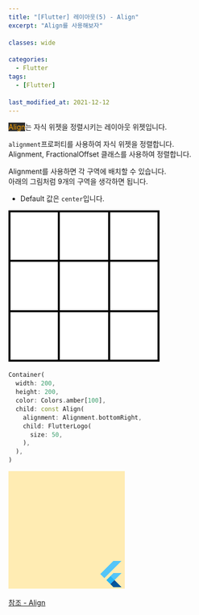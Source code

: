 ```yaml
---
title: "[Flutter] 레이아웃(5) - Align"
excerpt: "Align를 사용해보자"

classes: wide

categories:
  - Flutter
tags:
  - [Flutter]

last_modified_at: 2021-12-12
---
```


<mark style="background-color: #2e2e2e; color: orange;">Align</mark>는 자식 위젯을 정렬시키는 레이아웃 위젯입니다.

`alignment`프로퍼티를 사용하여 자식 위젯을 정렬합니다.   
Alignment, FractionalOffset 클래스를 사용하여 정렬합니다.

Alignment를 사용하면 각 구역에 배치할 수 있습니다.   
아래의 그림처럼 9개의 구역을 생각하면 됩니다.

* Default 값은 `center`입니다.

![location](/images/flutter-image/align-location.jpeg)

```dart
Container(
  width: 200,
  height: 200,
  color: Colors.amber[100],
  child: const Align(
    alignment: Alignment.bottomRight,
    child: FlutterLogo(
      size: 50,
    ),
  ),
)
```

![align](/images/flutter-image/align.png)

[참조 - Align](https://api.flutter.dev/flutter/widgets/Align-class.html)